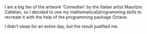 I am a big fan of the artwork 'Comedian' by the Italian artist Maurizio Cattelan, so I decided to use my mathematical/programming skills to recreate it with the help of the programming package Octave.

I didn’t sleep for an entire day, but the result justified me.
